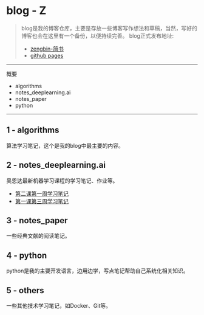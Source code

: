 # blog - Z
>blog是我的博客仓库，主要是存放一些博客写作想法和草稿，当然，写好的博客也会在这里有一个备份，以便持续完善。
>blog正式发布地址:
>* [zengbin-简书](http://www.jianshu.com/u/0cd3889d64bb)
>* [github pages](https://zengbin93.github.io/blog/)
---
概要
* algorithms
* notes_deeplearning.ai
* notes_paper
* python

---
## 1 - algorithms

算法学习笔记，这个是我的blog中最主要的内容。

## 2 - notes_deeplearning.ai

吴恩达最新机器学习课程的学习笔记、作业等。
* [第二课第一周学习笔记](https://zengbin93.github.io/blog/html/ng_%E7%AC%AC%E4%BA%8C%E8%AF%BE_%E7%AC%AC%E4%B8%80%E5%91%A8%E5%AD%A6%E4%B9%A0%E7%AC%94%E8%AE%B0.html)
* [第一课第三周学习笔记](https://zengbin93.github.io/blog/html/ng_%E7%AC%AC%E4%B8%80%E8%AF%BE_%E7%AC%AC%E4%B8%89%E5%91%A8%E5%AD%A6%E4%B9%A0%E7%AC%94%E8%AE%B0.html)


## 3 - notes_paper

一些经典文献的阅读笔记。

## 4 - python

python是我的主要开发语言，边用边学，写点笔记帮助自己系统化相关知识。

## 5 - others

一些其他技术学习笔记，如Docker、Git等。

